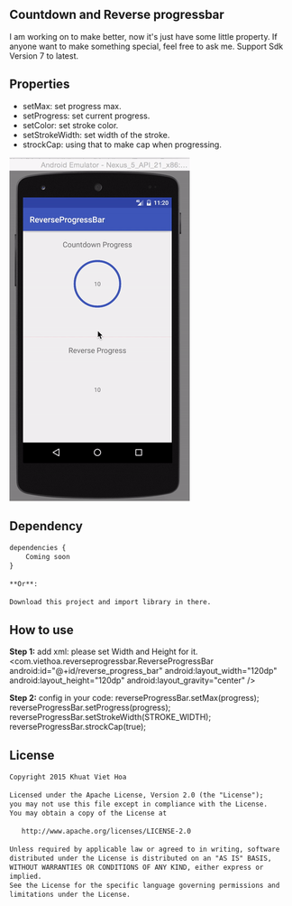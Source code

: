 Countdown and Reverse progressbar
-----

I am working on to make better, now it's just have some little property. If anyone want to make something special, feel free to ask me.
Support Sdk Version 7 to latest.

Properties
-----
- setMax: set progress max.
- setProgress: set current progress.
- setColor: set stroke color.
- setStrokeWidth: set width of the stroke.
- strockCap: using that to make cap when progressing.

![](https://github.com/viethoa/image-repositories/blob/master/reverse-progress-bar.gif "reverse progress bar")

Dependency
-----
    dependencies {
        Coming soon
    }

    **Or**:

    Download this project and import library in there.

How to use
-----
**Step 1:** add xml: please set Width and Height for it.
    <com.viethoa.reverseprogressbar.ReverseProgressBar
            android:id="@+id/reverse_progress_bar"
            android:layout_width="120dp"
            android:layout_height="120dp"
            android:layout_gravity="center" />

**Step 2:** config in your code:
        reverseProgressBar.setMax(progress);
        reverseProgressBar.setProgress(progress);
        reverseProgressBar.setStrokeWidth(STROKE_WIDTH);
        reverseProgressBar.strockCap(true);

License
-------

    Copyright 2015 Khuat Viet Hoa

    Licensed under the Apache License, Version 2.0 (the "License");
    you may not use this file except in compliance with the License.
    You may obtain a copy of the License at

       http://www.apache.org/licenses/LICENSE-2.0

    Unless required by applicable law or agreed to in writing, software
    distributed under the License is distributed on an "AS IS" BASIS,
    WITHOUT WARRANTIES OR CONDITIONS OF ANY KIND, either express or implied.
    See the License for the specific language governing permissions and
    limitations under the License.



